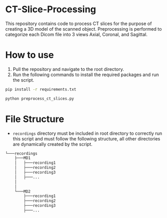 # CT-Slice-Processing

This repository contains code to process CT slices for the purpose of creating a 3D model of the scanned object. Preprocessing is performed to categorize each Dicom file into 3 views Axial, Coronal, and Sagittal.

# How to use

1. Pull the repository and navigate to the root directory.
2. Run the following commands to install the required packages and run the script.

```bash
pip install -r requirements.txt

python preprocess_ct_slices.py
```

# File Structure

- `recordings` directory must be included in root directory to correctly run this script and must follow the following structure, all other directories are dynamically created by the script.

```bash
└───recordings
    ├───MD1
    │   ├───recording1
    │   ├───recording2
    │   ├───recording3
    │   ├───...
    │
    │
    └───MD2
        ├───recording1
        ├───recording2
        ├───recording3
        ├───...

```
